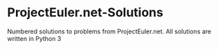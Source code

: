 # ProjectEuler.net-Solutions
Numbered solutions to problems from ProjectEuler.net.
All solutions are written in Python 3
